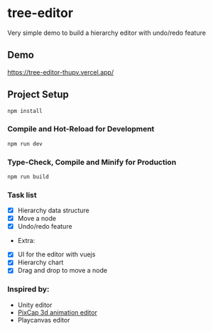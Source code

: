# tree-editor

Very simple demo to build a hierarchy editor with undo/redo feature

## Demo
https://tree-editor-thupv.vercel.app/

## Project Setup

```sh
npm install
```

### Compile and Hot-Reload for Development

```sh
npm run dev
```

### Type-Check, Compile and Minify for Production

```sh
npm run build
```

### Task list

- [x] Hierarchy data structure
- [x] Move a node
- [x] Undo/redo feature
- Extra:
- [x] UI for the editor with vuejs
- [x] Hierarchy chart
- [x] Drag and drop to move a node

### Inspired by:
- Unity editor
- [PixCap 3d animation editor ](https://pixcap.com/)
- Playcanvas editor